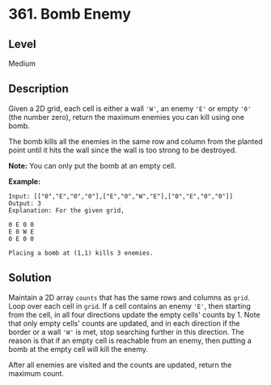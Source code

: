 # 361. Bomb Enemy
## Level
Medium

## Description
Given a 2D grid, each cell is either a wall `'W'`, an enemy `'E'` or empty `'0'` (the number zero), return the maximum enemies you can kill using one bomb.

The bomb kills all the enemies in the same row and column from the planted point until it hits the wall since the wall is too strong to be destroyed.

**Note:** You can only put the bomb at an empty cell.

**Example:**
```
Input: [["0","E","0","0"],["E","0","W","E"],["0","E","0","0"]]
Output: 3 
Explanation: For the given grid,

0 E 0 0 
E 0 W E 
0 E 0 0

Placing a bomb at (1,1) kills 3 enemies.
```

## Solution
Maintain a 2D array `counts` that has the same rows and columns as `grid`. Loop over each cell in `grid`. If a cell contains an enemy `'E'`, then starting from the cell, in all four directions update the empty cells' counts by 1. Note that only empty cells' counts are updated, and in each direction if the border or a wall `'W'` is met, stop searching further in this direction. The reason is that if an empty cell is reachable from an enemy, then putting a bomb at the empty cell will kill the enemy.

After all enemies are visited and the counts are updated, return the maximum count.
